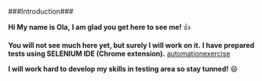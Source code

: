 ###Introduction###

**Hi My name is Ola,**
**I am glad you get here to see me!** :thumbsup: 

**You will not see much here yet, but surely I will work on it.**
**I have prepared tests using SELENIUM IDE (Chrome extension).**
[automationexercise](https://github.com/olam88/automationexercise.com)

**I will work hard to develop my skills in testing area so stay tunned!** :smile: 

